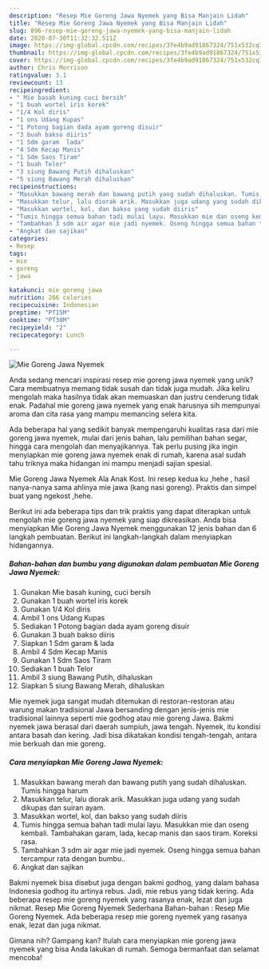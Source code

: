 ```yaml
---
description: "Resep Mie Goreng Jawa Nyemek yang Bisa Manjain Lidah"
title: "Resep Mie Goreng Jawa Nyemek yang Bisa Manjain Lidah"
slug: 896-resep-mie-goreng-jawa-nyemek-yang-bisa-manjain-lidah
date: 2020-07-30T11:32:32.511Z
image: https://img-global.cpcdn.com/recipes/3fe4b9ad91867324/751x532cq70/mie-goreng-jawa-nyemek-foto-resep-utama.jpg
thumbnail: https://img-global.cpcdn.com/recipes/3fe4b9ad91867324/751x532cq70/mie-goreng-jawa-nyemek-foto-resep-utama.jpg
cover: https://img-global.cpcdn.com/recipes/3fe4b9ad91867324/751x532cq70/mie-goreng-jawa-nyemek-foto-resep-utama.jpg
author: Chris Morrison
ratingvalue: 3.1
reviewcount: 13
recipeingredient:
- " Mie basah kuning cuci bersih"
- "1 buah wortel iris korek"
- "1/4 Kol diris"
- "1 ons Udang Kupas"
- "1 Potong bagian dada ayam goreng disuir"
- "3 buah bakso diiris"
- "1 Sdm garam  lada"
- "4 Sdm Kecap Manis"
- "1 Sdm Saos Tiram"
- "1 buah Telor"
- "3 siung Bawang Putih dihaluskan"
- "5 siung Bawang Merah dihaluskan"
recipeinstructions:
- "Masukkan bawang merah dan bawang putih yang sudah dihaluskan. Tumis hingga harum"
- "Masukkan telur, lalu diorak arik. Masukkan juga udang yang sudah dikupas dan suiran ayam."
- "Masukkan wortel, kol, dan bakso yang sudah diiris"
- "Tumis hingga semua bahan tadi mulai layu. Masukkan mie dan oseng kembali. Tambahakan garam, lada, kecap manis dan saos tiram. Koreksi rasa."
- "Tambahkan 3 sdm air agar mie jadi nyemek. Oseng hingga semua bahan tercampur rata dengan bumbu.."
- "Angkat dan sajikan"
categories:
- Resep
tags:
- mie
- goreng
- jawa

katakunci: mie goreng jawa 
nutrition: 266 calories
recipecuisine: Indonesian
preptime: "PT15M"
cooktime: "PT38M"
recipeyield: "2"
recipecategory: Lunch

---
```



![Mie Goreng Jawa Nyemek](https://img-global.cpcdn.com/recipes/3fe4b9ad91867324/751x532cq70/mie-goreng-jawa-nyemek-foto-resep-utama.jpg)

Anda sedang mencari inspirasi resep mie goreng jawa nyemek yang unik? Cara membuatnya memang tidak susah dan tidak juga mudah. Jika keliru mengolah maka hasilnya tidak akan memuaskan dan justru cenderung tidak enak. Padahal mie goreng jawa nyemek yang enak harusnya sih mempunyai aroma dan cita rasa yang mampu memancing selera kita.

Ada beberapa hal yang sedikit banyak mempengaruhi kualitas rasa dari mie goreng jawa nyemek, mulai dari jenis bahan, lalu pemilihan bahan segar, hingga cara mengolah dan menyajikannya. Tak perlu pusing jika ingin menyiapkan mie goreng jawa nyemek enak di rumah, karena asal sudah tahu triknya maka hidangan ini mampu menjadi sajian spesial.

Mie Goreng Jawa Nyemek Ala Anak Kost. Ini resep kedua ku ,hehe , hasil nanya-nanya sama ahlinya mie jawa (kang nasi goreng). Praktis dan simpel buat yang ngekost ,hehe.


Berikut ini ada beberapa tips dan trik praktis yang dapat diterapkan untuk mengolah mie goreng jawa nyemek yang siap dikreasikan. Anda bisa menyiapkan Mie Goreng Jawa Nyemek menggunakan 12 jenis bahan dan 6 langkah pembuatan. Berikut ini langkah-langkah dalam menyiapkan hidangannya.

<!--inarticleads1-->

##### Bahan-bahan dan bumbu yang digunakan dalam pembuatan Mie Goreng Jawa Nyemek:

1. Gunakan  Mie basah kuning, cuci bersih
1. Gunakan 1 buah wortel iris korek
1. Gunakan 1/4 Kol diris
1. Ambil 1 ons Udang Kupas
1. Sediakan 1 Potong bagian dada ayam goreng disuir
1. Gunakan 3 buah bakso diiris
1. Siapkan 1 Sdm garam &amp; lada
1. Ambil 4 Sdm Kecap Manis
1. Gunakan 1 Sdm Saos Tiram
1. Sediakan 1 buah Telor
1. Ambil 3 siung Bawang Putih, dihaluskan
1. Siapkan 5 siung Bawang Merah, dihaluskan


Mie nyemek juga sangat mudah ditemukan di restoran-restoran atau warung makan tradisional Jawa bersanding dengan jenis-jenis mie tradisional lainnya seperti mie godhog atau mie goreng Jawa. Bakmi nyemek jawa berasal dari daerah sumpiuh, jawa tengah. Nyemek, itu kondisi antara basah dan kering. Jadi bisa dikatakan kondisi tengah-tengah, antara mie berkuah dan mie goreng. 

<!--inarticleads2-->

##### Cara menyiapkan Mie Goreng Jawa Nyemek:

1. Masukkan bawang merah dan bawang putih yang sudah dihaluskan. Tumis hingga harum
1. Masukkan telur, lalu diorak arik. Masukkan juga udang yang sudah dikupas dan suiran ayam.
1. Masukkan wortel, kol, dan bakso yang sudah diiris
1. Tumis hingga semua bahan tadi mulai layu. Masukkan mie dan oseng kembali. Tambahakan garam, lada, kecap manis dan saos tiram. Koreksi rasa.
1. Tambahkan 3 sdm air agar mie jadi nyemek. Oseng hingga semua bahan tercampur rata dengan bumbu..
1. Angkat dan sajikan


Bakmi nyemek bisa disebut juga dengan bakmi godhog, yang dalam bahasa Indonesia godhog itu artinya rebus. Jadi, mie rebus yang tidak kering. Ada beberapa resep mie goreng nyemek yang rasanya enak, lezat dan juga nikmat. Resep Mie Goreng Nyemek Sederhana Bahan-bahan : Resep Mie Goreng Nyemek. Ada beberapa resep mie goreng nyemek yang rasanya enak, lezat dan juga nikmat. 

Gimana nih? Gampang kan? Itulah cara menyiapkan mie goreng jawa nyemek yang bisa Anda lakukan di rumah. Semoga bermanfaat dan selamat mencoba!

